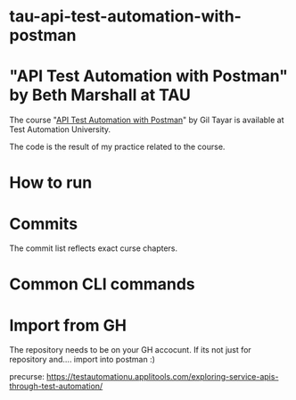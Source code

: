 # tau-api-test-automation-with-postman

# "API Test Automation with Postman" by Beth Marshall at TAU

The course "[API Test Automation with Postman]((https://testautomationu.applitools.com/postman-tutorial/).
)" by Gil Tayar is available at Test Automation University.

The code is the result of my practice related to the course.

# How to run

# Commits
The commit list reflects exact curse chapters.

# Common CLI commands

# Import from GH

The repository needs to be on your GH accocunt. If its not just for repository and.... import into postman :)

precurse: https://testautomationu.applitools.com/exploring-service-apis-through-test-automation/

